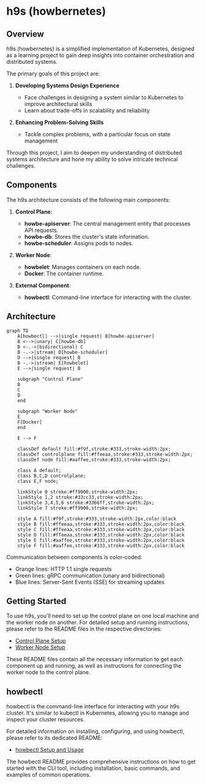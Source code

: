# h9s (howbernetes)

## Overview

h9s (howbernetes) is a simplified implementation of Kubernetes, designed as a learning project to gain deep insights into container orchestration and distributed systems. 

The primary goals of this project are:

1. **Developing Systems Design Experience**
   - Face challenges in designing a system similar to Kubernetes to improve architectural skills
   - Learn about trade-offs in scalability and reliability

2. **Enhancing Problem-Solving Skills**
   - Tackle complex problems, with a particular focus on state management

Through this project, I aim to deepen my understanding of distributed systems architecture and hone my ability to solve intricate technical challenges.

## Components

The h9s architecture consists of the following main components:

1. **Control Plane**:
   - **howbe-apiserver**: The central management entity that processes API requests.
   - **howbe-db**: Stores the cluster's state information.
   - **howbe-scheduler**: Assigns pods to nodes.

2. **Worker Node**:
   - **howbelet**: Manages containers on each node.
   - **Docker**: The container runtime.

3. **External Component**:
   - **howbectl**: Command-line interface for interacting with the cluster.

## Architecture

```mermaid
graph TD
    A[howbectl] -->|single request| B[howbe-apiserver]
    B <-->|unary| C[howbe-db]
    B <-.->|bidirectional| C
    B -.->|stream| D[howbe-scheduler]
    D -->|single request| B
    B -.->|stream| E[howbelet]
    E -->|single request| B
    
    subgraph "Control Plane"
    B
    C
    D
    end
    
    subgraph "Worker Node"
    E
    F[Docker]
    end

    E --> F
    
    classDef default fill:#f9f,stroke:#333,stroke-width:2px;
    classDef controlplane fill:#ffeeaa,stroke:#333,stroke-width:2px;
    classDef node fill:#aaffee,stroke:#333,stroke-width:2px;
    
    class A default;
    class B,C,D controlplane;
    class E,F node;

    linkStyle 0 stroke:#ff9900,stroke-width:2px;
    linkStyle 1,2 stroke:#33cc33,stroke-width:2px;
    linkStyle 3,4,5,6 stroke:#3366ff,stroke-width:2px;
    linkStyle 7 stroke:#ff9900,stroke-width:2px;

    style A fill:#f9f,stroke:#333,stroke-width:2px,color:black
    style B fill:#ffeeaa,stroke:#333,stroke-width:2px,color:black
    style C fill:#ffeeaa,stroke:#333,stroke-width:2px,color:black
    style D fill:#ffeeaa,stroke:#333,stroke-width:2px,color:black
    style E fill:#aaffee,stroke:#333,stroke-width:2px,color:black
    style F fill:#aaffee,stroke:#333,stroke-width:2px,color:black
```

Communication between components is color-coded:
- Orange lines: HTTP 1.1 single requests
- Green lines: gRPC communication (unary and bidirectional)
- Blue lines: Server-Sent Events (SSE) for streaming updates

## Getting Started

To use h9s, you'll need to set up the control plane on one local machine and the worker node on another. For detailed setup and running instructions, please refer to the README files in the respective directories:

- [Control Plane Setup](./control-plane/README.md)
- [Worker Node Setup](./worker-node/README.md)

These README files contain all the necessary information to get each component up and running, as well as instructions for connecting the worker node to the control plane.

## howbectl

howbectl is the command-line interface for interacting with your h9s cluster. It's similar to kubectl in Kubernetes, allowing you to manage and inspect your cluster resources.

For detailed information on installing, configuring, and using howbectl, please refer to its dedicated README:

- [howbectl Setup and Usage](./howbectl/README.md)

The howbectl README provides comprehensive instructions on how to get started with the CLI tool, including installation, basic commands, and examples of common operations.
